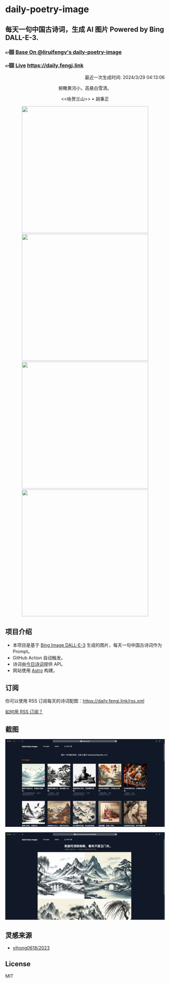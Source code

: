 
# daily-poetry-image

## 每天一句中国古诗词，生成 AI 图片 Powered by Bing DALL-E-3.

### 👉🏽 [Base On @liruifengv's daily-poetry-image](https://github.com/liruifengv/daily-poetry-image)

### 👉🏽 [Live](https://daily.fengj.link) https://daily.fengj.link

<p align="right">
  最近一次生成时间: 2024/3/29 04:13:06
</p>
<p align="center">
俯瞰黄河小，高悬白雪清。
</p>
<p align="center">
<<咏贺兰山>> • 胡秉正
</p>
<p align="center">
<img src="https://tse4.mm.bing.net/th/id/OIG4.XXWV_GvPImabf1UPVirM" height="400" width="400" />
<img src="https://tse1.mm.bing.net/th/id/OIG4..vs2Wm6mD5EGVoiIdUAG" height="400" width="400" />
<img src="https://tse1.mm.bing.net/th/id/OIG4.M8KWGQaPiRBjw2M2ksNf" height="400" width="400" />
<img src="https://tse4.mm.bing.net/th/id/OIG4.wZiHiWgs.4g2lIYrAwqf" height="400" width="400" />
</p>

## 项目介绍

-   本项目是基于 [Bing Image DALL-E-3](https://www.bing.com/images/create) 生成的图片，每天一句中国古诗词作为 Prompt。
-   GitHub Action 自动触发。
-   诗词由[今日诗词](https://www.jinrishici.com/)提供 API。
-   网站使用 [Astro](https://astro.build) 构建。

## 订阅

你可以使用 RSS 订阅每天的诗词配图：https://daily.fengj.link/rss.xml

[如何用 RSS 订阅？](https://zhuanlan.zhihu.com/p/55026716)

## 截图

![图片列表](./screenshots/Snipaste_2023-12-28_21-00-26.png)

![图片详情](./screenshots/Snipaste_2023-12-28_21-00-53.png)

## 灵感来源

-   [yihong0618/2023](https://github.com/yihong0618/2023)

## License

MIT
